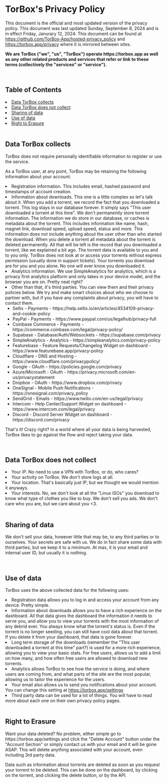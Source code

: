 <h1>TorBox's Privacy Policy</h1>

<p>This document is the official and most updated version of the privacy policy. This document was last updated Sunday, September 8, 2024 and is in effect Friday, Janurary 12, 2024. This document can be found at <a href="https://github.com/TorBox-App/hosted-privacy_policy" target="_blank">https://github.com/TorBox-App/hosted-privacy_policy</a> and <a href="https://torbox.app/privacy" target="_blank">https://torbox.app/privacy</a> where it is mirrored between sites.</p>

<p><strong>We are TorBox ("we", "us", "TorBox") operate https://torbox.app as well as any other related products and services that refer or link to these terms (collectively the "services" or "service").</strong></p>

<br/>

<h2>Table of Contents</h2>
<li><a href="#collected">Data TorBox collects</a></li>
<li><a href="#not-collected">Data TorBox does not collect</a></li>
<li><a href="#sharing">Sharing of data</a></li>
<li><a href="#data-use">Use of data</a></li>
<li><a href="#erasure">Right to Erasure</a></li>

<br/>

<h2 id="collected">Data TorBox collects</h2>

<p>TorBox does not require personally identifiable information to register or use the service.</p>
<p>As a TorBox user, at any point, TorBox may be retaining the following information about your account:</p>
<li>Registration information. This includes email, hashed password and timestamps of account creation.</li>
<li>Information about downloads. This one is a little complex so let's talk about it. When you add a torrent, we record the fact that you downloaded a torrent. This log stays in our database forever. It simply says "This user downloaded a torrent at this time". We don't permanently store torrent information. The information we do store in our database, or caches is metadata about the torrent. This includes information like name, hash, magnet link, download speed, upload speed, status and more. This information does not include anything about the user other than who started the download. When you delete a torrent all metadata about the torrent is deleted permanently. All that will be left is the record that you downloaded a torrent, like we explained a bit ago. The torrent data is available to you and to you only. TorBox does not look at or access your torrents without express permission (usually done in support tickets). Your torrents you download are for you and you alone. No one will ever know you downloaded it.</li>
<li>Analytics information. We use SimpleAnalytics for analytics, which is a privacy first analytics platform and only takes in your device model, and the browser you are on. Pretty neat right?</li>
<li>Other than that, it's third parties. You can view them and their privacy policies below. We try and make smart choices about who we choose to partner with, but if you have any complaints about privacy, you will have to contact them.
  <ul>
    <li>Sellix - Payments - https://help.sellix.io/en/articles/4534109-privacy-and-cookie-policy</li>
    <li>PayPal - Payments - https://www.paypal.com/us/legalhub/privacy-full</li>
    <li>Coinbase Commerce - Payments - https://commerce.coinbase.com/legal/privacy-policy/</li>
    <li>Supabase - Database/Auth/Websockets - https://supabase.com/privacy</li>
    <li>SimpleAnalytics - Analytics - https://simpleanalytics.com/privacy-policy</li>
    <li>Featurebase - Feature Requests/Changelog Widget on dashboard - https://www.featurebase.app/privacy-policy</li>
    <li>Cloudflare - DNS and Hosting - https://www.cloudflare.com/privacypolicy/</li>
    <li>Google - OAuth - https://policies.google.com/privacy</li>
    <li>Azure/Microsoft - OAuth - https://privacy.microsoft.com/en-us/privacystatement</li>
    <li>Dropbox - OAuth - https://www.dropbox.com/privacy</li>
    <li>OneSignal - Mobile Push Notifications - https://onesignal.com/privacy_policy</li>
    <li>SendGrid - Emails - https://www.twilio.com/en-us/legal/privacy</li>
    <li>Intercom - Help Center/Support Widget on dashboard - https://www.intercom.com/legal/privacy</li>
    <li>Discord - Discord Server Widget on dashboard - https://discord.com/privacy</li>
  </ul>
</li>
<p>That's it! Crazy right? In a world where all your data is being harvested, TorBox likes to go against the flow and reject taking your data.</p>

<br/>

<h2 id="not-collected">Data TorBox does not collect</h2>

<li>Your IP. No need to use a VPN with TorBox, or do, who cares?</li>

<li>Your activity on TorBox. We don't store logs at all.</li>

<li>Your location. That's basically just IP, but we thought we would mention it anyways.</li>

<li>Your interests. No, we don't look at all the "Linux ISOs" you download to know what type of clothes you like to buy. We don't sell you ads. We don't care who you are, but we care about you <3.</li>

<br/>

<h2 id="sharing">Sharing of data</h2>

<p>We don't sell your data, however little that may be, to any third parties or to ourselves. Your secrets are safe with us. We do in fact share some data with third parties, but we keep it to a minimum. At max, it is your email and internal user ID, but usually it is nothing.</p>

<br/>

<h2 id="data-use">Use of data</h2>

<p>TorBox uses the above collected data for the following uses:</p>
<li>Registration data allows you to log in and access your account from any device. Pretty simple.</li>
<li>Information about downloads allows you to have a rich experience on the dashboard. All that data gives the dashboard the information it needs to serve you, and allow you to view your torrents with the most information of any debrid ever. You always know what the torrent's status is. Even if the torrent is no longer seeding, you can still have cool data about that torrent. If you delete it from your dashboard, that data is gone forever.</li>
<li>Long term storage of the downloads (remember the "This user downloaded a torrent at this time" part?) is used for a more rich experience, allowing you to view your basic stats. For free users, allows us to add a limit on how many, and how often free users are allowed to download new torrents.</li>
<li>Analytics allows TorBox to see how the service is doing, and where users are coming from, and what parts of the site are the most popular, allowing us to tailor the experience for the users.</li>
<li>Your email also allows us to send you notifications about your account. You can change this setting at <a href="https://torbox.app/settings" target="_blank">https://torbox.app/settings</a></li>
<li>Third party data can be used for a lot of things. You will have to read more about each one on their own privacy policy pages.</li>

<br/>

<h2 id="erasure">Right to Erasure</h2>

<p>Want your data deleted? No problem, either simple go to https://torbox.app/settings and click the "Delete Account" button under the "Account Section" or simply contact us with your email and it will be gone ASAP. This will delete anything associated with your account, even including 3rd party data.</p>

<p>Data such as information about torrents are deleted as soon as you request your torrent to be deleted. This can be done on the dashboard, by clicking on the torrent, and clicking the delete button, or by the API.</p>

